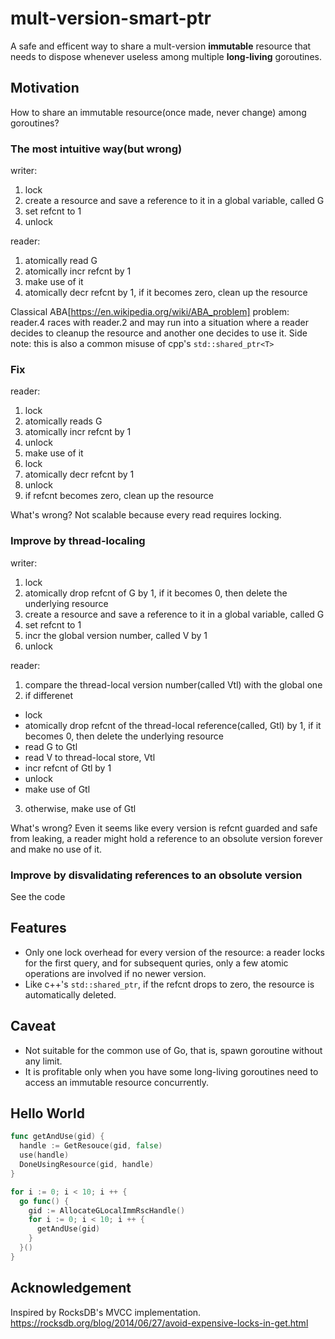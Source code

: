 # mult-version-smart-ptr

A safe and efficent way to share a mult-version **immutable** resource that needs to dispose whenever useless among multiple **long-living** goroutines.

## Motivation

How to share an immutable resource(once made, never change) among goroutines?

### The most intuitive way(but wrong)

writer:
1. lock
2. create a resource and save a reference to it in a global variable, called G
3. set refcnt to 1
4. unlock

reader:
1. atomically read G
2. atomically incr refcnt by 1
3. make use of it
4. atomically decr refcnt by 1, if it becomes zero, clean up the resource

Classical ABA[https://en.wikipedia.org/wiki/ABA_problem] problem:
reader.4 races with reader.2 and may run into a situation where a reader decides to cleanup the resource and another one decides to use it.
Side note: this is also a common misuse of cpp's `std::shared_ptr<T>`

### Fix

reader:
1. lock
2. atomically reads G
3. atomically incr refcnt by 1
4. unlock
5. make use of it
6. lock
7. atomically decr refcnt by 1
8. unlock
9. if refcnt becomes zero, clean up the resource

What's wrong? Not scalable because every read requires locking.

### Improve by thread-localing

writer:
1. lock
2. atomically drop refcnt of G by 1, if it becomes 0, then delete the underlying resource
3. create a resource and save a reference to it in a global variable, called G
4. set refcnt to 1
5. incr the global version number, called V by 1
6. unlock

reader:
1. compare the thread-local version number(called Vtl) with the global one
2. if differenet
 
- lock
- atomically drop refcnt of the thread-local reference(called, Gtl) by 1, if it becomes 0, then delete the underlying resource
- read G to Gtl
- read V to thread-local store, Vtl
- incr refcnt of Gtl by 1 
- unlock
- make use of Gtl

3. otherwise, make use of Gtl

What's wrong? Even it seems like every version is refcnt guarded and safe from leaking, a reader might hold a reference to an obsolute version forever and make no use of it.

### Improve by disvalidating references to an obsolute version

See the code

## Features

- Only one lock overhead for every version of the resource: a reader locks for the first query, and for subsequent quries, only a few atomic operations are involved if no newer version.
- Like c++'s `std::shared_ptr`, if the refcnt drops to zero, the resource is automatically deleted.

## Caveat

- Not suitable for the common use of Go, that is, spawn goroutine without any limit.
- It is profitable only when you have some long-living goroutines need to access an immutable resource concurrently.

## Hello World

``` go
func getAndUse(gid) {
  handle := GetResouce(gid, false)
  use(handle)
  DoneUsingResource(gid, handle)
}

for i := 0; i < 10; i ++ {
  go func() {
    gid := AllocateGLocalImmRscHandle()
    for i := 0; i < 10; i ++ {
      getAndUse(gid)
    }
  }()
}
```

## Acknowledgement

Inspired by RocksDB's MVCC implementation. https://rocksdb.org/blog/2014/06/27/avoid-expensive-locks-in-get.html
